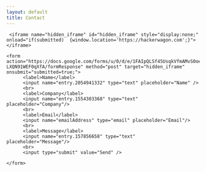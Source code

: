 ```yaml
---
layout: default
title: Contact
---
```


<script type="text/javascript">var submitted=false;</script>
     <iframe name="hidden_iframe" id="hidden_iframe" style="display:none;" onload="if(submitted)  {window.location='https://hackerwagon.com';}"></iframe>

    <form action="https://docs.google.com/forms/u/0/d/e/1FAIpQLSf45UsqkVfmAMvS0oeS1SF6a3MxJwAyBRG-LXQN91WEF0qXfA/formResponse" method="post" target="hidden_iframe"
    onsubmit="submitted=true;">
          <label>Name</label>
          <input name="entry.2054941332" type="text" placeholder="Name" />
          <br>
          <label>Company</label>
          <input name="entry.1554303368" type="text" placeholder="Company"/>
          <br>
          <label>Email</label>
          <input name="emailAddress" type="email" placeholder="Email"/>
          <br>
          <label>Message</label>
          <input name="entry.157856658" type="text" placeholder="Message"/>
          <br>
          <input type="submit" value="Send" />

    </form>
